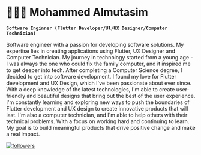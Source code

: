 # 👨🏿‍💻 Mohammed Almutasim

**`Software Enginner (Flutter Developer/Ul/UX Designer/Computer Technician)`**

Software engineer with a passion for developing software solutions. My expertise lies in creating applications using Flutter, UX Designer and Computer Technician. My journey in technology started from a young age - I was always the one who could fix the family computer, and it inspired me to get deeper into tech. After completing a Computer Science degree, I decided to get into software development. I found my love for Flutter development and UX Design, which I've been passionate about ever since. With a deep knowledge of the latest technologies, I'm able to create user-friendly and beautiful designs that bring out the best of the user experience. I'm constantly learning and exploring new ways to push the boundaries of Flutter development and UX design to create innovative products that will last. I'm also a computer technician, and I'm able to help others with their technical problems. With a focus on working hard and continuing to learn. My goal is to build meaningful products that drive positive change and make a real impact.



   <p align="left">
          <a href="https://github.com/ForrestKnight?tab=followers">
         <img alt="followers" title="Follow me on Github" src="https://custom-icon-badges.demolab.com/github/followers/ForrestKnight?color=236ad3&labelColor=1155ba&style=for-the-badge&logo=person-add&label=Follow&logoColor=white"/></a>
   </p>

